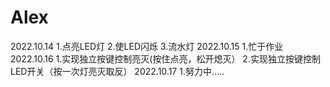 # Alex
2022.10.14
1.点亮LED灯
2.使LED闪烁
3.流水灯
2022.10.15
1.忙于作业
2022.10.16
1.实现独立按键控制亮灭(按住点亮，松开熄灭）
2.实现独立按键控制LED开关（按一次灯亮灭取反）
2022.10.17
1.努力中.....
